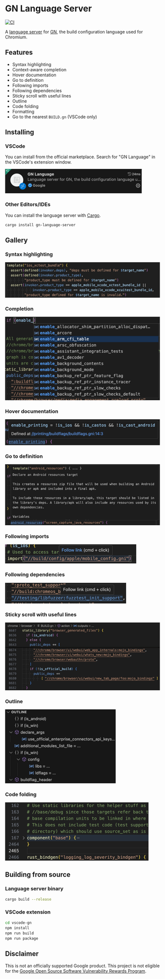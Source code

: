 # GN Language Server

[![CI](https://github.com/google/gn-language-server/actions/workflows/ci.yml/badge.svg)](https://github.com/google/gn-language-server/actions/workflows/ci.yml)

A [language server](https://microsoft.github.io/language-server-protocol/) for
[GN](https://gn.googlesource.com/gn/),
the build configuration language used for Chromium.

## Features

- Syntax highlighting
- Context-aware completion
- Hover documentation
- Go to definition
- Following imports
- Following dependencies
- Sticky scroll with useful lines
- Outline
- Code folding
- Formatting
- Go to the nearest `BUILD.gn` (VSCode only)

## Installing

### VSCode

You can install from the official marketplace. Search for "GN Language" in the
VSCode's extension window.

![VSCode Marketplace](/docs/screenshots/marketplace.png)

### Other Editors/IDEs

You can install the language server with [Cargo](https://doc.rust-lang.org/cargo/).

```sh
cargo install gn-language-server
```

## Gallery

### Syntax highlighting

![Syntax highlighting](/docs/screenshots/syntax_highlighting.png)

### Completion

![Completion](/docs/screenshots/completion.png)

### Hover documentation

![Hover documentation](/docs/screenshots/hover_documentation.png)

### Go to definition

![Go to definition](/docs/screenshots/go_to_definition.png)

### Following imports

![Following imports](/docs/screenshots/following_imports.png)

### Following dependencies

![Following dependencies](/docs/screenshots/following_dependencies.png)

### Sticky scroll with useful lines

![Sticky scroll with useful lines](/docs/screenshots/sticky_scroll.png)

### Outline

![Outline](/docs/screenshots/outline.png)

### Code folding

![Code folding](/docs/screenshots/code_folding.png)

## Building from source

### Language server binary

```sh
cargo build --release
```

### VSCode extension

```sh
cd vscode-gn
npm install
npm run build
npm run package
```

## Disclaimer

This is not an officially supported Google product. This project is not
eligible for the [Google Open Source Software Vulnerability Rewards
Program](https://bughunters.google.com/open-source-security).
